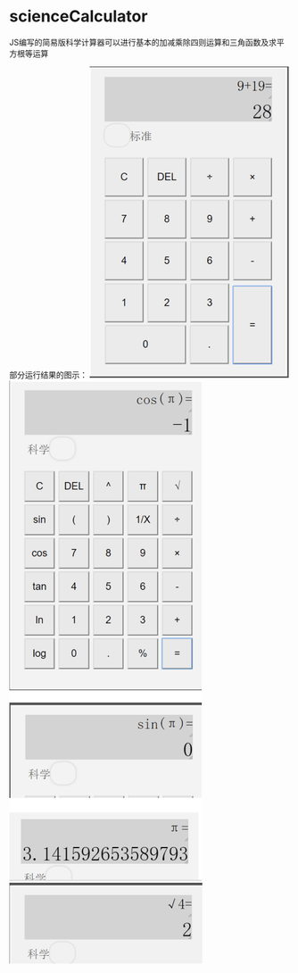 # scienceCalculator
JS编写的简易版科学计算器可以进行基本的加减乘除四则运算和三角函数及求平方根等运算

部分运行结果的图示：
![](https://github.com/shujianghao/scienceCalculator/blob/master/picture/TIM%E5%9B%BE%E7%89%8720181223173112.png)
![](https://github.com/shujianghao/scienceCalculator/blob/master/picture/TIM%E5%9B%BE%E7%89%8720181223173128.png)
![](https://github.com/shujianghao/scienceCalculator/blob/master/picture/TIM%E5%9B%BE%E7%89%8720181223173135.png)
